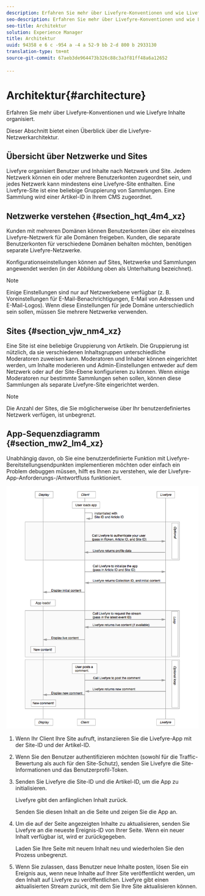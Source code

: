 ```yaml
---
description: Erfahren Sie mehr über Livefyre-Konventionen und wie Livefyre Inhalte organisiert.
seo-description: Erfahren Sie mehr über Livefyre-Konventionen und wie Livefyre Inhalte organisiert.
seo-title: Architektur
solution: Experience Manager
title: Architektur
uuid: 94358 e 6 c -954 a -4 a 52-9 bb 2-d 800 b 2933130
translation-type: tm+mt
source-git-commit: 67aeb3de964473b326c88c3a3f81ff48a6a12652

---
```



# Architektur{#architecture}

Erfahren Sie mehr über Livefyre-Konventionen und wie Livefyre Inhalte organisiert.

Dieser Abschnitt bietet einen Überblick über die Livefyre-Netzwerkarchitektur.

## Übersicht über Netzwerke und Sites

Livefyre organisiert Benutzer und Inhalte nach Netzwerk und Site. Jedem Netzwerk können ein oder mehrere Benutzerkonten zugeordnet sein, und jedes Netzwerk kann mindestens eine Livefyre-Site enthalten. Eine Livefyre-Site ist eine beliebige Gruppierung von Sammlungen. Eine Sammlung wird einer Artikel-ID in Ihrem CMS zugeordnet.

## Netzwerke verstehen {#section_hqt_4m4_xz}

Kunden mit mehreren Domänen können Benutzerkonten über ein einzelnes Livefyre-Netzwerk für alle Domänen freigeben. Kunden, die separate Benutzerkonten für verschiedene Domänen behalten möchten, benötigen separate Livefyre-Netzwerke.

Konfigurationseinstellungen können auf Sites, Netzwerke und Sammlungen angewendet werden (in der Abbildung oben als Unterhaltung bezeichnet).

>[!NOTE]
>
>Einige Einstellungen sind nur auf Netzwerkebene verfügbar (z. B. Voreinstellungen für E-Mail-Benachrichtigungen, E-Mail von Adressen und E-Mail-Logos). Wenn diese Einstellungen für jede Domäne unterschiedlich sein sollen, müssen Sie mehrere Netzwerke verwenden.

## Sites {#section_vjw_nm4_xz}

Eine Site ist eine beliebige Gruppierung von Artikeln. Die Gruppierung ist nützlich, da sie verschiedenen Inhaltsgruppen unterschiedliche Moderatoren zuweisen kann. Moderatoren und Inhaber können eingerichtet werden, um Inhalte moderieren und Admin-Einstellungen entweder auf dem Netzwerk oder auf der Site-Ebene konfigurieren zu können. Wenn einige Moderatoren nur bestimmte Sammlungen sehen sollen, können diese Sammlungen als separate Livefyre-Site eingerichtet werden.

>[!NOTE]
>
>Die Anzahl der Sites, die Sie möglicherweise über Ihr benutzerdefiniertes Netzwerk verfügen, ist unbegrenzt.

## App-Sequenzdiagramm {#section_mw2_lm4_xz}

Unabhängig davon, ob Sie eine benutzerdefinierte Funktion mit Livefyre-Bereitstellungsendpunkten implementieren möchten oder einfach ein Problem debuggen müssen, hilft es Ihnen zu verstehen, wie der Livefyre-App-Anforderungs-/Antwortfluss funktioniert.

![](assets/appsequencediagram.png)

1. Wenn Ihr Client Ihre Site aufruft, instanziieren Sie die Livefyre-App mit der Site-ID und der Artikel-ID.
1. Wenn Sie den Benutzer authentifizieren möchten (sowohl für die Traffic-Bewertung als auch für den Site-Schutz), senden Sie Livefyre die Site-Informationen und das Benutzerprofil-Token.
1. Senden Sie Livefyre die Site-ID und die Artikel-ID, um die App zu initialisieren.

   Livefyre gibt den anfänglichen Inhalt zurück.

   Senden Sie diesen Inhalt an die Seite und zeigen Sie die App an.

1. Um die auf der Seite angezeigten Inhalte zu aktualisieren, senden Sie Livefyre an die neueste Ereignis-ID von Ihrer Seite. Wenn ein neuer Inhalt verfügbar ist, wird er zurückgegeben.

   Laden Sie Ihre Seite mit neuem Inhalt neu und wiederholen Sie den Prozess unbegrenzt.

1. Wenn Sie zulassen, dass Benutzer neue Inhalte posten, lösen Sie ein Ereignis aus, wenn neue Inhalte auf Ihrer Site veröffentlicht werden, um den Inhalt auf Livefyre zu veröffentlichen. Livefyre gibt einen aktualisierten Stream zurück, mit dem Sie Ihre Site aktualisieren können.
